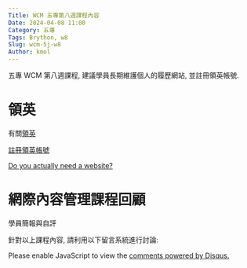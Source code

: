 ```yaml
---
Title: WCM 五專第八週課程內容
Date: 2024-04-08 11:00
Category: 五專
Tags: Brython, w8
Slug: wcm-5j-w8
Author: kmol
---
```


五專 WCM 第八週課程, 建議學員長期維護個人的履歷網站, 並註冊領英帳號.

<!-- PELICAN_END_SUMMARY -->

# 領英

有關[領英]

[註冊領英帳號](https://www.linkedin.com/signup?_l=zh-tw)

[領英]: https://zh.wikipedia.org/wiki/%E9%A0%98%E8%8B%B1

[Do you actually need a website?]

[Do you actually need a website?]: https://www.google.com/search?q=Do+you+actually+need+a+website+in+2024

# 網際內容管理課程回顧

學員簡報與自評

針對以上課程內容, 請利用以下留言系統進行討論:

<div id="disqus_thread"></div>
<script>
/**
    *  RECOMMENDED CONFIGURATION VARIABLES: EDIT AND UNCOMMENT THE SECTION BELOW TO INSERT DYNAMIC VALUES FROM YOUR PLATFORM OR CMS.
    *  LEARN WHY DEFINING THESE VARIABLES IS IMPORTANT: https://disqus.com/admin/universalcode/#configuration-variables    */
    /*
    var disqus_config = function () {
    this.page.url = PAGE_URL;  // Replace PAGE_URL with your page's canonical URL variable
    this.page.identifier = PAGE_IDENTIFIER; // Replace PAGE_IDENTIFIER with your page's unique identifier variable
    };
    */
    (function() { // DON'T EDIT BELOW THIS LINE
    var d = document, s = d.createElement('script');
    s.src = 'https://https-mde-tw-eng.disqus.com/embed.js';
    s.setAttribute('data-timestamp', +new Date());
    (d.head || d.body).appendChild(s);
    })();
</script>
<noscript>Please enable JavaScript to view the <a href="https://disqus.com/?ref_noscript">comments powered by Disqus.</a></noscript>

